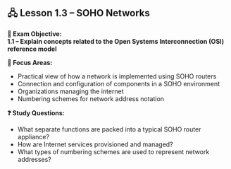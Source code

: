 ## 🖧 Lesson 1.3 – SOHO Networks

**📌 Exam Objective:**  
**1.1 – Explain concepts related to the Open Systems Interconnection (OSI) reference model**

**🧠 Focus Areas:**  
- Practical view of how a network is implemented using SOHO routers  
- Connection and configuration of components in a SOHO environment  
- Organizations managing the internet  
- Numbering schemes for network address notation  

**❓ Study Questions:**  
- What separate functions are packed into a typical SOHO router appliance?  
- How are Internet services provisioned and managed?  
- What types of numbering schemes are used to represent network addresses?
